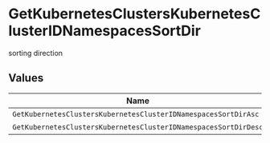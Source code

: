 # GetKubernetesClustersKubernetesClusterIDNamespacesSortDir

sorting direction


## Values

| Name                                                            | Value                                                           |
| --------------------------------------------------------------- | --------------------------------------------------------------- |
| `GetKubernetesClustersKubernetesClusterIDNamespacesSortDirAsc`  | ASC                                                             |
| `GetKubernetesClustersKubernetesClusterIDNamespacesSortDirDesc` | DESC                                                            |